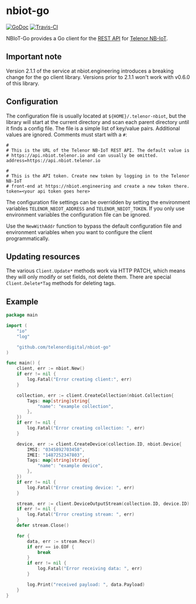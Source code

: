 # nbiot-go
[![GoDoc](https://godoc.org/github.com/telenordigital/nbiot-go?status.svg)](https://godoc.org/github.com/telenordigital/nbiot-go)
[![Travis-CI](https://api.travis-ci.com/telenordigital/nbiot-go.svg)](https://travis-ci.com/telenordigital/nbiot-go)

NBIoT-Go provides a Go client for the [REST API](https://api.nbiot.telenor.io) for
[Telenor NB-IoT](https://nbiot.engineering).

## Important note

Version 2.1.1 of the service at nbiot.engineering introduces a breaking change
for the go client library. Versions prior to 2.1.1 won't work with v0.6.0 of
this library.

## Configuration

The configuration file is usually located at `${HOME}/.telenor-nbiot`,
but the library will start at the current directory and scan each
parent directory until it finds a config file. The file is a simple
list of key/value pairs. Additional values are ignored. Comments must
start with a `#`:

    #
    # This is the URL of the Telenor NB-IoT REST API. The default value is
    # https://api.nbiot.telenor.io and can usually be omitted.
    address=https://api.nbiot.telenor.io

    #
    # This is the API token. Create new token by logging in to the Telenor NB-IoT
    # front-end at https://nbiot.engineering and create a new token there.
    token=<your api token goes here>


The configuration file settings can be overridden by setting the environment
variables `TELENOR_NBIOT_ADDRESS` and `TELENOR_NBIOT_TOKEN`. If you only use environment variables
the configuration file can be ignored.

Use the `NewWithAddr` function to bypass the default configuration file and
environment variables when you want to configure the client programmatically.

## Updating resources

The various `Client.Update*` methods work via HTTP PATCH, which means they will only modify or set fields, not delete them.  There are special `Client.Delete*Tag` methods for deleting tags.

## Example

```go
package main

import (
	"io"
	"log"

	"github.com/telenordigital/nbiot-go"
)

func main() {
	client, err := nbiot.New()
	if err != nil {
		log.Fatal("Error creating client:", err)
	}

	collection, err := client.CreateCollection(nbiot.Collection{
		Tags: map[string]string{
			"name": "example collection",
		},
	})
	if err != nil {
		log.Fatal("Error creating collection: ", err)
	}

	device, err := client.CreateDevice(collection.ID, nbiot.Device{
		IMSI: "0345892703458",
		IMEI: "1487252347803",
		Tags: map[string]string{
			"name": "example device",
		},
	})
	if err != nil {
		log.Fatal("Error creating device: ", err)
	}

	stream, err := client.DeviceOutputStream(collection.ID, device.ID)
	if err != nil {
		log.Fatal("Error creating stream: ", err)
	}
	defer stream.Close()

	for {
		data, err := stream.Recv()
		if err == io.EOF {
			break
		}
		if err != nil {
			log.Fatal("Error receiving data: ", err)
		}

		log.Print("received payload: ", data.Payload)
	}
}
```

